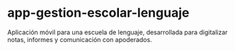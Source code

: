 # app-gestion-escolar-lenguaje
Aplicación móvil para una escuela de lenguaje, desarrollada para digitalizar notas, informes y comunicación con apoderados.
